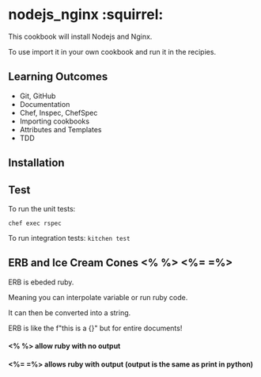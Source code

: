 # nodejs_nginx :squirrel:

This cookbook will install Nodejs and Nginx.

To use import it in your own cookbook and run it in the recipies.

## Learning Outcomes
- Git, GitHub
- Documentation
- Chef, Inspec, ChefSpec
- Importing cookbooks
- Attributes and Templates
- TDD


## Installation





## Test

To run the unit tests:

`chef exec rspec`

To run integration tests:
`kitchen test`


## ERB and Ice Cream Cones <% %> <%= =%>

ERB is ebeded ruby.

Meaning you can interpolate variable or run ruby code.

It can then be converted into a string.

ERB is like the f"this is a {<variable>}" but for entire documents!

#### <% %> allow ruby with no output

#### <%= =%> allows ruby with output (output is the same as print in python)

